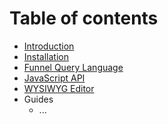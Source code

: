 # Table of contents

* [Introduction](README.md)
* [Installation](installation.md)
* [Funnel Query Language](funnelql.md)
* [JavaScript API](javascript-api.md)
* [WYSIWYG Editor](editor.md)
* Guides
  * ...

